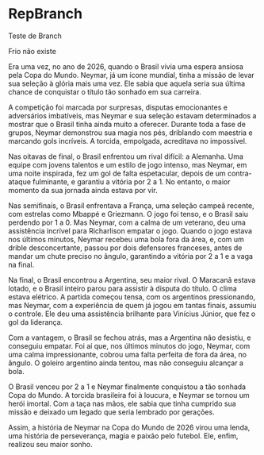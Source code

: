 # RepBranch
Teste de Branch

Frio não existe

Era uma vez, no ano de 2026, quando o Brasil vivia uma espera ansiosa pela Copa do Mundo. Neymar, já um ícone mundial, tinha a missão de levar sua seleção à glória mais uma vez. Ele sabia que aquela seria sua última chance de conquistar o título tão sonhado em sua carreira. 

A competição foi marcada por surpresas, disputas emocionantes e adversários imbatíveis, mas Neymar e sua seleção estavam determinados a mostrar que o Brasil tinha ainda muito a oferecer. Durante toda a fase de grupos, Neymar demonstrou sua magia nos pés, driblando com maestria e marcando gols incríveis. A torcida, empolgada, acreditava no impossível.

Nas oitavas de final, o Brasil enfrentou um rival difícil: a Alemanha. Uma equipe com jovens talentos e um estilo de jogo intenso, mas Neymar, em uma noite inspirada, fez um gol de falta espetacular, depois de um contra-ataque fulminante, e garantiu a vitória por 2 a 1. No entanto, o maior momento da sua jornada ainda estava por vir.

Nas semifinais, o Brasil enfrentava a França, uma seleção campeã recente, com estrelas como Mbappé e Griezmann. O jogo foi tenso, e o Brasil saiu perdendo por 1 a 0. Mas Neymar, com a calma de um veterano, deu uma assistência incrível para Richarlison empatar o jogo. Quando o jogo estava nos últimos minutos, Neymar recebeu uma bola fora da área, e, com um drible desconcertante, passou por dois defensores franceses, antes de mandar um chute preciso no ângulo, garantindo a vitória por 2 a 1 e a vaga na final.

Na final, o Brasil encontrou a Argentina, seu maior rival. O Maracanã estava lotado, e o Brasil inteiro parou para assistir à disputa do título. O clima estava elétrico. A partida começou tensa, com os argentinos pressionando, mas Neymar, com a experiência de quem já jogou em tantas finais, assumiu o controle. Ele deu uma assistência brilhante para Vinícius Júnior, que fez o gol da liderança.

Com a vantagem, o Brasil se fechou atrás, mas a Argentina não desistiu, e conseguiu empatar. Foi aí que, nos últimos minutos do jogo, Neymar, com uma calma impressionante, cobrou uma falta perfeita de fora da área, no ângulo. O goleiro argentino ainda tentou, mas não conseguiu alcançar a bola.

O Brasil venceu por 2 a 1 e Neymar finalmente conquistou a tão sonhada Copa do Mundo. A torcida brasileira foi à loucura, e Neymar se tornou um herói imortal. Com a taça nas mãos, ele sabia que tinha cumprido sua missão e deixado um legado que seria lembrado por gerações.

Assim, a história de Neymar na Copa do Mundo de 2026 virou uma lenda, uma história de perseverança, magia e paixão pelo futebol. Ele, enfim, realizou seu maior sonho.
